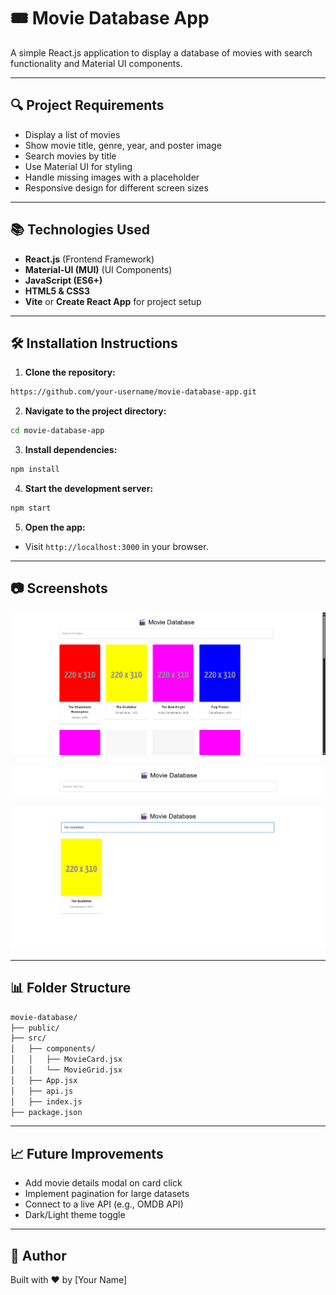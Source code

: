 # 🎟️ Movie Database App

A simple React.js application to display a database of movies with search functionality and Material UI components.

---

## 🔍 Project Requirements

- Display a list of movies
- Show movie title, genre, year, and poster image
- Search movies by title
- Use Material UI for styling
- Handle missing images with a placeholder
- Responsive design for different screen sizes

---

## 📚 Technologies Used

- **React.js** (Frontend Framework)
- **Material-UI (MUI)** (UI Components)
- **JavaScript (ES6+)**
- **HTML5 & CSS3**
- **Vite** or **Create React App** for project setup

---

## 🛠️ Installation Instructions

1. **Clone the repository:**
```bash
https://github.com/your-username/movie-database-app.git
```

2. **Navigate to the project directory:**
```bash
cd movie-database-app
```

3. **Install dependencies:**
```bash
npm install
```

4. **Start the development server:**
```bash
npm start
```

5. **Open the app:**
- Visit `http://localhost:3000` in your browser.

---

## 📷 Screenshots

![Movie Dashboard](Screenshots\Movie_Dashboard.png)

![Search Bar](Screenshots\Search_Bar.png)

![Search Movie](Screenshots\Search_Movie.png)

---

## 📊 Folder Structure

```bash
movie-database/
├── public/
├── src/
│   ├── components/
│   │   ├── MovieCard.jsx
│   │   └── MovieGrid.jsx
│   ├── App.jsx
│   ├── api.js
│   ├── index.js
├── package.json
```

---

## 📈 Future Improvements

- Add movie details modal on card click
- Implement pagination for large datasets
- Connect to a live API (e.g., OMDB API)
- Dark/Light theme toggle

---

## 🚀 Author

Built with ❤️ by [Your Name]

